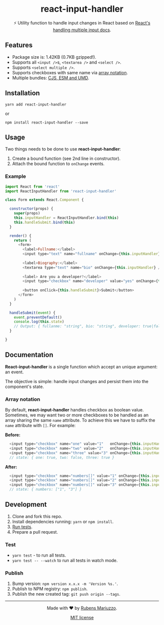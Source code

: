 <div align=center>

# react-input-handler

⚡️ Utility function to handle input changes in React based on [React's handling multiple input docs](https://reactjs.org/docs/forms.html#handling-multiple-inputs).

</div>

## Features

  - Package size is: 1.42KB (0.7KB gzipped!).
  - Supports all `<input />`s, `<textarea />` and `<select />`.
  - Supports `<select multiple />`.
  - Supports checkboxes with same name via [array notation](#array-notation).
  - Multiple bundles: [CJS, ESM and UMD](dist).

## Installation

```shell
yarn add react-input-handler
```

or 

```shell
npm install react-input-handler --save
```

## Usage

Two things needs to be done to use **react-input-handler**:

  1. Create a bound function (see 2nd line in constructor).
  2. Attach the bound function to `onChange` events.

### Example

```js
import React from 'react'
import ReactInputHandler from 'react-input-handler'

class Form extends React.Component {

  constructor(props) {
    super(props)
    this.inputHandler = ReactInputHandler.bind(this)
    this.handleSubmit.bind(this)
  }

  render() {
    return (
      <form>
        <label>Fullname:</label>
        <input type="text" name="fullname" onChange={this.inputHandler} />
        
        <label>Biography:</label>
        <textarea type="text" name="bio" onChange={this.inputHandler} />
        
        <label> Are you a developer?</label>
        <input type="checkbox" name="developer" value="yes" onChange={this.inputHandler} />
        
        <button onClick={this.handleSubmit}>Submit</button>
      </form>
    )
  }

  handleSubmit(event) {
    event.preventDefault()
    console.log(this.state)
    // Output: { fullanme: "string", bio: "string", developer: true|false }
  }

}
```

## Documentation

**React-input-handler** is a single function which accept an unique argument: an event.

The objective is simple: handle input changes and persist them into the component's state.

### Array notation

By default, **react-input-handler** handles checkbox as boolean value. Sometimes, we may want two or more checkboxes to be handled as an array sharing the same `name` attribute. To achieve this we have to suffix the `name` attribute with `[]`. For example:

**Before:**

```js
  <input type="checkbox" name="one" value="1"   onChange={this.inputHandler} checked />
  <input type="checkbox" name="two" value="2"   onChange={this.inputHandler} />
  <input type="checkbox" name="three" value="3" onChange={this.inputHandler} checked />
  // state: { one: true, two: false, three: true }
```

**After:**

```js
  <input type="checkbox" name="numbers[]" value="1" onChange={this.inputHandler} checked />
  <input type="checkbox" name="numbers[]" value="2" onChange={this.inputHandler} />
  <input type="checkbox" name="numbers[]" value="3" onChange={this.inputHandler} checked />
  // state: { numbers: ["1", "3"] }
```

## Development

  1. Clone and fork this repo.
  2. Install dependencies running: `yarn` or `npm install`.
  3. [Run tests](#test).
  4. Prepare a pull request.

### Test

  - `yarn test` - to run all tests.
  - `yarn test -- --watch` to run all tests in watch mode.

### Publish

  1. Bump version: `npm version x.x.x -m 'Version %s.'`.
  2. Publish to NPM registry: `npm publish`.
  3. Publish the new created tag: `git push origin --tags`.


---

<div align=center>

Made with :heart: by [Rubens Mariuzzo](https://github.com/rmariuzzo).

[MIT license](LICENSE)

</div>
